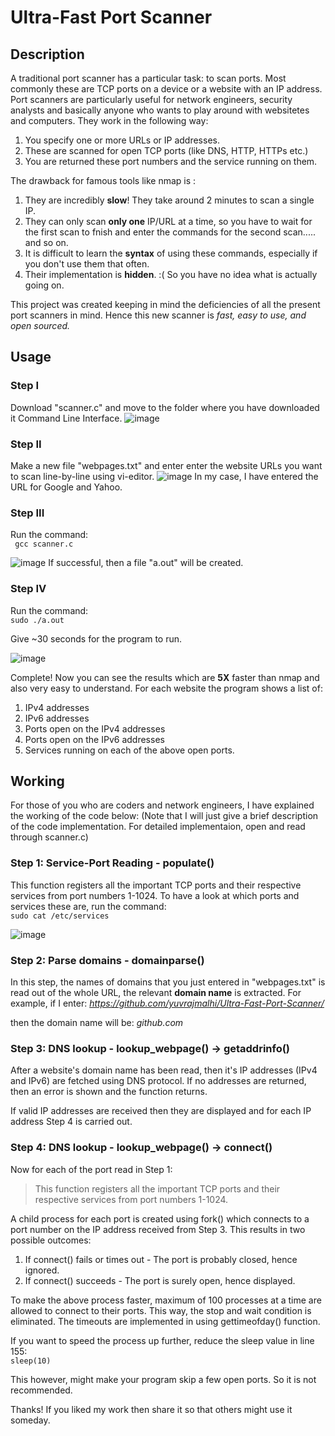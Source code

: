 # Ultra-Fast Port Scanner
## Description
A traditional port scanner has a particular task: to scan ports. Most commonly these are TCP ports on a device or a website with an IP address. Port scanners are particularly useful for network engineers, security analysts and basically anyone who wants to play around with websitetes and computers. 
They work in the following way:
  1. You specify one or more URLs or IP addresses.
  2. These are scanned for open TCP ports (like DNS, HTTP, HTTPs etc.)
  3. You are returned these port numbers and the service running on them.
  
The drawback for famous tools like nmap is : 
  1. They are incredibly **slow**! They take around 2 minutes to scan a single IP.
  2. They can only scan **only one** IP/URL at a time, so you have to wait for the first scan to fnish and enter the commands for the second scan..... and so on.
  3. It is difficult to learn the **syntax** of using these commands, especially if you don't use them that often.
  4. Their implementation is **hidden**. :(  So you have no idea what is actually going on. 
  
This project was created keeping in mind the deficiencies of all the present port scanners in mind. Hence this new scanner is _fast, easy to use, and open sourced._

## Usage
### Step I
Download "scanner.c" and move to the folder where you have downloaded it Command Line Interface.
![image](https://user-images.githubusercontent.com/76866159/105578937-a12eff00-5da9-11eb-99f1-fa3c0e05d8b4.png)


### Step II
Make a new file "webpages.txt" and enter enter the website URLs you want to scan line-by-line using vi-editor. 
![image](https://user-images.githubusercontent.com/76866159/105579035-eeab6c00-5da9-11eb-8dd4-9c1ee1f96467.png)
In my case, I have entered the URL for Google and Yahoo.


### Step III
Run the command:    
``` gcc scanner.c```
                
![image](https://user-images.githubusercontent.com/76866159/105579123-83ae6500-5daa-11eb-84f4-1f1af7410e82.png)
If successful, then a file "a.out" will be created.

### Step IV
Run the command:   
``` sudo ./a.out ```
                    
Give ~30 seconds for the program to run.

![image](https://user-images.githubusercontent.com/76866159/105579230-3a124a00-5dab-11eb-97f1-19962f91fa74.png)

Complete! 
Now you can see the results which are **5X** faster than nmap and also very easy to understand.
For each website the program shows a list of:
  1. IPv4 addresses
  2. IPv6 addresses
  3. Ports open on the IPv4 addresses
  4. Ports open on the IPv6 addresses
  5. Services running on each of the above open ports.
  

## Working
For those of you who are coders and network engineers, I have explained the working of the code below:
(Note that I will just give a brief description of the code implementation. For detailed implementaion, open and read through scanner.c)

### Step 1: Service-Port Reading - populate()
This function registers all the important TCP ports and their respective services from port numbers 1-1024.
To have a look at which ports and services these are, run the command:   
 ```sudo cat /etc/services```
                
 ![image](https://user-images.githubusercontent.com/76866159/105579995-bc9d0880-5daf-11eb-8f51-dd9df1109f65.png)
 
 ### Step 2: Parse domains - domainparse()
 In this step, the names of domains that you just entered in "webpages.txt" is read out of the whole URL, the relevant **domain name** is extracted.
 For example, if I enter: _https://github.com/yuvrajmalhi/Ultra-Fast-Port-Scanner/_ 
 
 then the domain name will be: _github.com_

### Step 3: DNS lookup - lookup_webpage() -> getaddrinfo()
After a website's domain name has been read, then it's IP addresses (IPv4 and IPv6) are fetched using DNS protocol. If no addresses are returned, then an error is shown and the function returns.

If valid IP addresses are received then they are displayed and for each IP address Step 4 is carried out.

### Step 4: DNS lookup - lookup_webpage() -> connect()
Now for each of the port read in Step 1:

> This function registers all the important TCP ports and their respective services from port numbers 1-1024.

A child process for each port is created using fork() which connects to a port number on the IP address received from Step 3. This results in two possible outcomes:
  1. If connect() fails or times out    -    The port is probably closed, hence ignored.
  2. If connect() succeeds              -    The port is surely open, hence displayed.

To make the above process faster, maximum of 100 processes at a time are allowed to connect to their ports. This way, the stop and wait condition is eliminated.
The timeouts are implemented in using gettimeofday() function.

If you want to speed the process up further, reduce the sleep value in line 155:     
```sleep(10)```

This however, might make your program skip a few open ports. So it is not recommended.


Thanks!
If you liked my work then share it so that others might use it someday.

